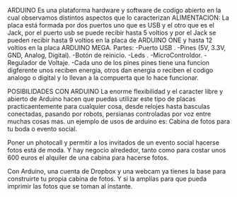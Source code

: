 ARDUINO
Es una plataforma hardware y software de codigo abierto en la cual observamos distintos aspectos que lo caracterizan
ALIMENTACION: La placa está formada por dos puertos uno que es USB y el otro que es el Jack, por el puerto usb se puede recibir hasta 5
voltios y por el Jack se pueden recibir hasta 9 voltios en la placa de ARDUINO ONE y hasta 12 voltios en la placa  ARDUINO MEGA.
Partes: 
-Puerto USB .
-Pines (5V, 3.3V, GND, Analog, Digital).
-Botón de reinicio.
-Leds .
-MicroControldor.
-Regulador de Voltaje.
-Cada uno de los pines pines tiene una funcion digferente unos reciben energia, otros dan energia o reciben el codigo analogo o digital
 y lo llevan a la compuerta que lo hace funcionar.
    
 POSIBILIDADES CON ARDUINO
 La enorme flexibilidad  y el caracter libre y abierto de Arduino hacen que puedas utilizar este tipo de placas practicaentemente para
 cualquier cosa, desde relojes hasta basculas conectadas, pasando por robots, persianas controladas por voz entre muchas cosas mas.
 un ejemplo de usos de arduino es:
 Cabina de fotos para tu boda o evento social.

Poner un photocall y permitir a los invitados de un evento social hacerse fotos está de moda. Y hay negocio alrededor, tanto como para 
costar unos 600 euros el alquiler de una cabina para hacerse fotos.

Con Arduino, una cuenta de Dropbox y una webcam ya tienes la base para construirte tu propia cabina de fotos. Y si la amplías para que 
pueda imprimir las fotos que se toman al instante.


